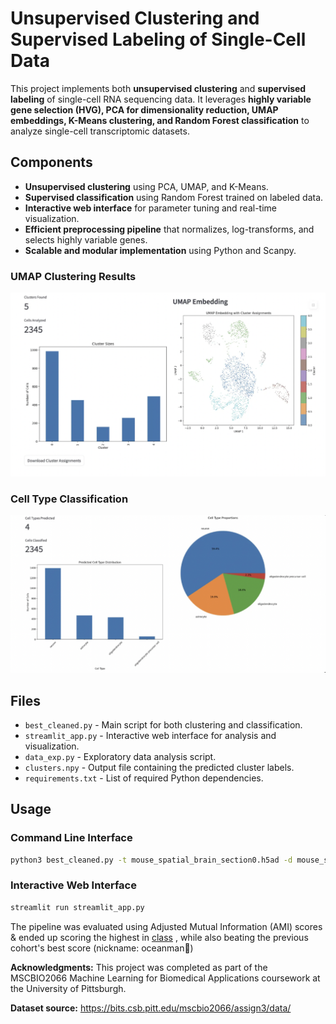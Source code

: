# Unsupervised Clustering and Supervised Labeling of Single-Cell Data

This project implements both **unsupervised clustering** and **supervised labeling** of single-cell RNA sequencing data. It leverages **highly variable gene selection (HVG), PCA for dimensionality reduction, UMAP embeddings, K-Means clustering, and Random Forest classification** to analyze single-cell transcriptomic datasets.

## Components
* **Unsupervised clustering** using PCA, UMAP, and K-Means.
* **Supervised classification** using Random Forest trained on labeled data.
* **Interactive web interface** for parameter tuning and real-time visualization.
* **Efficient preprocessing pipeline** that normalizes, log-transforms, and selects highly variable genes.
* **Scalable and modular implementation** using Python and Scanpy.

### UMAP Clustering Results
![Unsupervised Results](images/image2.png)

### Cell Type Classification
![Supervised Results](images/image1.png)


## Files
* `best_cleaned.py` - Main script for both clustering and classification.
* `streamlit_app.py` - Interactive web interface for analysis and visualization.
* `data_exp.py` - Exploratory data analysis script.
* `clusters.npy` - Output file containing the predicted cluster labels.
* `requirements.txt` - List of required Python dependencies.

## Usage

### Command Line Interface
```bash
python3 best_cleaned.py -t mouse_spatial_brain_section0.h5ad -d mouse_spatial_brain_section1_modified.h5ad -o clusters.npy # supervised labeling
```

### Interactive Web Interface
```bash
streamlit run streamlit_app.py
```

The pipeline was evaluated using Adjusted Mutual Information (AMI) scores & ended up scoring the highest in [class](https://bits.csb.pitt.edu/cobb2060/assign3/) , while also beating the previous cohort's best score (nickname: oceanman🙂)

**Acknowledgments:** This project was completed as part of the MSCBIO2066 Machine Learning for Biomedical Applications coursework at the University of Pittsburgh.

**Dataset source:** https://bits.csb.pitt.edu/mscbio2066/assign3/data/
